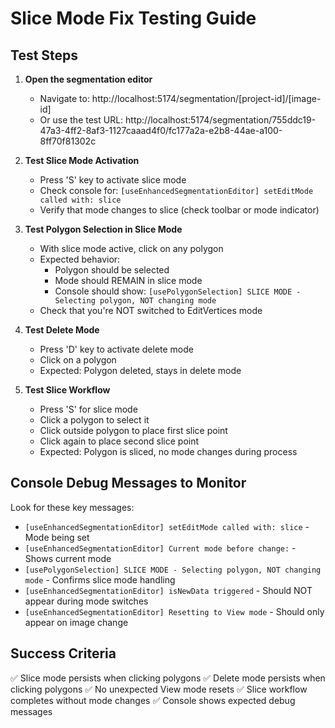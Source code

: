 # Slice Mode Fix Testing Guide

## Test Steps

1. **Open the segmentation editor**
   - Navigate to: http://localhost:5174/segmentation/[project-id]/[image-id]
   - Or use the test URL: http://localhost:5174/segmentation/755ddc19-47a3-4ff2-8af3-1127caaad4f0/fc177a2a-e2b8-44ae-a100-8ff70f81302c

2. **Test Slice Mode Activation**
   - Press 'S' key to activate slice mode
   - Check console for: `[useEnhancedSegmentationEditor] setEditMode called with: slice`
   - Verify that mode changes to slice (check toolbar or mode indicator)

3. **Test Polygon Selection in Slice Mode**
   - With slice mode active, click on any polygon
   - Expected behavior:
     - Polygon should be selected
     - Mode should REMAIN in slice mode
     - Console should show: `[usePolygonSelection] SLICE MODE - Selecting polygon, NOT changing mode`
   - Check that you're NOT switched to EditVertices mode

4. **Test Delete Mode**
   - Press 'D' key to activate delete mode
   - Click on a polygon
   - Expected: Polygon deleted, stays in delete mode

5. **Test Slice Workflow**
   - Press 'S' for slice mode
   - Click a polygon to select it
   - Click outside polygon to place first slice point
   - Click again to place second slice point
   - Expected: Polygon is sliced, no mode changes during process

## Console Debug Messages to Monitor

Look for these key messages:

- `[useEnhancedSegmentationEditor] setEditMode called with: slice` - Mode being set
- `[useEnhancedSegmentationEditor] Current mode before change:` - Shows current mode
- `[usePolygonSelection] SLICE MODE - Selecting polygon, NOT changing mode` - Confirms slice mode handling
- `[useEnhancedSegmentationEditor] isNewData triggered` - Should NOT appear during mode switches
- `[useEnhancedSegmentationEditor] Resetting to View mode` - Should only appear on image change

## Success Criteria

✅ Slice mode persists when clicking polygons
✅ Delete mode persists when clicking polygons
✅ No unexpected View mode resets
✅ Slice workflow completes without mode changes
✅ Console shows expected debug messages
